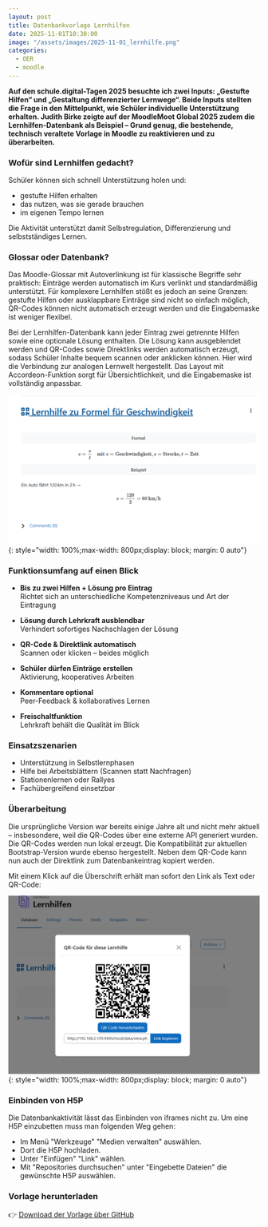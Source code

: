 ```yaml
---
layout: post
title: Datenbankvorlage Lernhilfen
date: 2025-11-01T10:30:00
image: "/assets/images/2025-11-01_lernhilfe.png"
categories:
  - OER
  - moodle
---
```


**Auf den schule.digital-Tagen 2025 besuchte ich zwei Inputs: „Gestufte Hilfen“ und „Gestaltung differenzierter Lernwege“. Beide Inputs stellten die Frage in den Mittelpunkt, wie Schüler individuelle Unterstützung erhalten. Judith Birke zeigte auf der MoodleMoot Global 2025 zudem die Lernhilfen-Datenbank als Beispiel – Grund genug, die bestehende, technisch veraltete Vorlage in Moodle zu reaktivieren und zu überarbeiten.**

### Wofür sind Lernhilfen gedacht?
Schüler können sich schnell Unterstützung holen und:
- gestufte Hilfen erhalten
- das nutzen, was sie gerade brauchen
- im eigenen Tempo lernen

Die Aktivität unterstützt damit Selbstregulation, Differenzierung und selbstständiges Lernen.

### Glossar oder Datenbank?
Das Moodle-Glossar mit Autoverlinkung ist für klassische Begriffe sehr praktisch: Einträge werden automatisch im Kurs verlinkt und standardmäßig unterstützt. Für komplexere Lernhilfen stößt es jedoch an seine Grenzen: gestufte Hilfen oder ausklappbare Einträge sind nicht so einfach möglich, QR-Codes können nicht automatisch erzeugt werden und die Eingabemaske ist weniger flexibel.

Bei der Lernhilfen-Datenbank kann jeder Eintrag zwei getrennte Hilfen sowie eine optionale Lösung enthalten. Die Lösung kann ausgeblendet werden und QR-Codes sowie Direktlinks werden automatisch erzeugt, sodass Schüler Inhalte bequem scannen oder anklicken können. Hier wird die Verbindung zur analogen Lernwelt hergestellt.  Das Layout mit Accordeon-Funktion sorgt für Übersichtlichkeit, und die Eingabemaske ist vollständig anpassbar.

[![Screenshot Beispiel](/assets/images/2025-11-01_lernhilfe.png)](/assets/images/2025-11-01_lernhilfe.png){: style="width: 100%;max-width: 800px;display: block; margin: 0 auto"}

### Funktionsumfang auf einen Blick

- **Bis zu zwei Hilfen + Lösung pro Eintrag**  
  Richtet sich an unterschiedliche Kompetenzniveaus und Art der Eintragung

- **Lösung durch Lehrkraft ausblendbar**  
  Verhindert sofortiges Nachschlagen der Lösung

- **QR-Code & Direktlink automatisch**  
  Scannen oder klicken – beides möglich

- **Schüler dürfen Einträge erstellen**  
  Aktivierung, kooperatives Arbeiten

- **Kommentare optional**  
  Peer-Feedback & kollaboratives Lernen

- **Freischaltfunktion**  
  Lehrkraft behält die Qualität im Blick


### Einsatzszenarien
- Unterstützung in Selbstlernphasen
- Hilfe bei Arbeitsblättern (Scannen statt Nachfragen)
- Stationenlernen oder Rallyes
- Fachübergreifend einsetzbar

### Überarbeitung
Die ursprüngliche Version war bereits einige Jahre alt und nicht mehr aktuell – insbesondere, weil die QR-Codes über eine externe API generiert wurden. Die QR-Codes werden nun lokal erzeugt. Die Kompatibilität zur aktuellen Bootstrap-Version wurde ebenso hergestellt. Neben dem QR-Code kann nun auch der Direktlink zum Datenbankeintrag kopiert werden.

Mit einem Klick auf die Überschrift erhält man sofort den Link als Text oder QR-Code:

[![Screenshot Beispiel](/assets/images/2025-11-01_lernhilfe2.png)](/assets/images/2025-11-01_lernhilfe2.png){: style="width: 100%;max-width: 800px;display: block; margin: 0 auto"}

### Einbinden von H5P
Die Datenbankaktivität lässt das Einbinden von iframes nicht zu. Um eine H5P einzubetten muss man folgenden Weg gehen:

- Im Menü "Werkzeuge" "Medien verwalten" auswählen.
- Dort die H5P hochladen.
- Unter "Einfügen" "Link" wählen.
- Mit "Repositories durchsuchen" unter "Eingebette Dateien" die gewünschte H5P auswählen.

### Vorlage herunterladen
👉 [Download der Vorlage über GitHub](https://github.com/fdagner/learningaids__moodle-database-preset/releases/)
